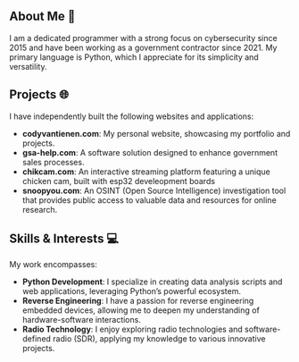 ## About Me 🚀
I am a dedicated programmer with a strong focus on cybersecurity since 2015 and have been working as a government contractor since 2021. My primary language is Python, which I appreciate for its simplicity and versatility.

## Projects 🌐
 I have independently built the following websites and applications:

- **codyvantienen.com**: My personal website, showcasing my portfolio and projects.
- **gsa-help.com**: A software solution designed to enhance government sales processes.
- **chikcam.com**: An interactive streaming platform featuring a unique chicken cam, built with esp32 develeopment boards 
- **snoopyou.com**: An OSINT (Open Source Intelligence) investigation tool that provides public access to valuable data and resources for online research.

## Skills & Interests 💻
My work encompasses:

- **Python Development**: I specialize in creating data analysis scripts and web applications, leveraging Python’s powerful ecosystem.
- **Reverse Engineering**: I have a passion for reverse engineering embedded devices, allowing me to deepen my understanding of hardware-software interactions.
- **Radio Technology**: I enjoy exploring radio technologies and software-defined radio (SDR), applying my knowledge to various innovative projects.



